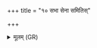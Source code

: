 +++
title = "१० सभा सेना समितिस्"

+++
<details><summary>मूलम् (GR)</summary>

+++(PSK 20.20.10)+++सभा सेना समितिस् त्वाम् अवन्तु  
प्रजापतेर् दुहितरः प्रचेतसः ।  
येन वदान्य् उप मा स शिक्षाद्  
अन्तर् वदानि हृदये जनानाम् ॥
</details>